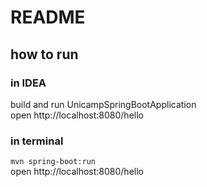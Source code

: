 # README

## how to run

### in IDEA
build and run UnicampSpringBootApplication  
open http://localhost:8080/hello

### in terminal

`mvn spring-boot:run`  
open http://localhost:8080/hello

